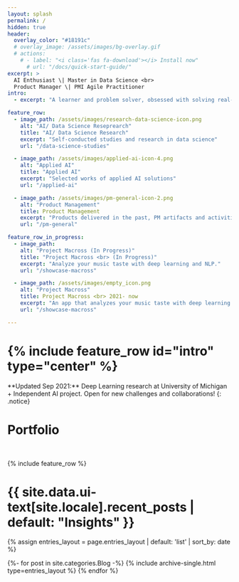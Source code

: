 ```yaml
---
layout: splash
permalink: /
hidden: true
header:
  overlay_color: "#18191c"
  # overlay_image: /assets/images/bg-overlay.gif
  # actions:
    # - label: "<i class='fas fa-download'></i> Install now"
      # url: "/docs/quick-start-guide/"
excerpt: >
  AI Enthusiast \| Master in Data Science <br>
  Product Manager \| PMI Agile Practitioner
intro: 
  - excerpt: "A learner and problem solver, obsessed with solving real-world problems.<br> <br>[About Me](/bio){: .btn .btn--primary}"

feature_row:
  - image_path: /assets/images/research-data-science-icon.png
    alt: "AI/ Data Science Reseprearch"
    title: "AI/ Data Science Research"
    excerpt: "Self-conducted studies and research in data science"
    url: "/data-science-studies"

  - image_path: /assets/images/applied-ai-icon-4.png
    alt: "Applied AI"
    title: "Applied AI"
    excerpt: "Selected works of applied AI solutions"
    url: "/applied-ai"

  - image_path: /assets/images/pm-general-icon-2.png
    alt: "Product Management"
    title: Product Management
    excerpt: "Products delivered in the past, PM artifacts and activities highlights"
    url: "/pm-general"

feature_row_in_progress:
  - image_path: 
    alt: "Project Macross (In Progress)"
    title: "Project Macross <br> (In Progress)"
    excerpt: "Analyze your music taste with deep learning and NLP."
    url: "/showcase-macross"

  - image_path: /assets/images/empty_icon.png
    alt: "Project Macross"
    title: Project Macross <br> 2021- now
    excerpt: "An app that analyzes your music taste with deep learning and NLP technologies."
    url: "/showcase-macross"

---
```

<h1>{% include feature_row id="intro" type="center" %}</h1>
**Updated Sep 2021:** Deep Learning research at University of Michigan + Independent AI project. Open for new challenges and collaborations!
{: .notice}

<h1 class="archive__item-title">Portfolio</h1><br>

{% include feature_row %}

<h1 class="archive__item-title">{{ site.data.ui-text[site.locale].recent_posts | default: "Insights" }}</h1>

{% assign entries_layout = page.entries_layout | default: 'list' |  sort_by: date %}
<div class="entries-{{ entries_layout }}">
  {%- for post in site.categories.Blog -%}
    {% include archive-single.html type=entries_layout %}
  {% endfor %}
</div>